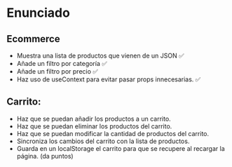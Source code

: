 # Enunciado

## Ecommerce

* Muestra una lista de productos que vienen de un JSON ✅
* Añade un filtro por categoría ✅
* Añade un filtro por precio ✅
* Haz uso de useContext para evitar pasar props innecesarias. ✅

## Carrito:

* Haz que se puedan añadir los productos a un carrito.
* Haz que se puedan eliminar los productos del carrito.
* Haz que se puedan modificar la cantidad de productos del carrito.
* Sincroniza los cambios del carrito con la lista de productos.
* Guarda en un localStorage el carrito para que se recupere al recargar la página. (da puntos)